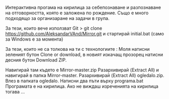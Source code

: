 Интерактивна прогама на кирилица за себепознаване и разпознаване на отговорността, която е заложена по рождение. Също е много подходящо за организаране на задачи в група. 

За тези, които вече използват Git > git clone https://github.com/AleksandarVAnd/Mirror.git и стартирай initial.bat (само за Windows е за момента)

За тези, които не са толкова на ти с технологиите : Моля натисни зеленият бутон Clone or download, в новият изкачащ прозорец натисни десния бутон Download ZIP. 

Навигирай там където е Mirror-master.zip Разархивирай (Extract All) и навигирай в папка Mirror-master. Разархивирай (Extract All) ogledalo.zip. Влез в папката ogledalo. Натисни два пъти върху programa.bat Програмата е на кирилица. Ако не виждаш изреченията на кирилица тогава ...
